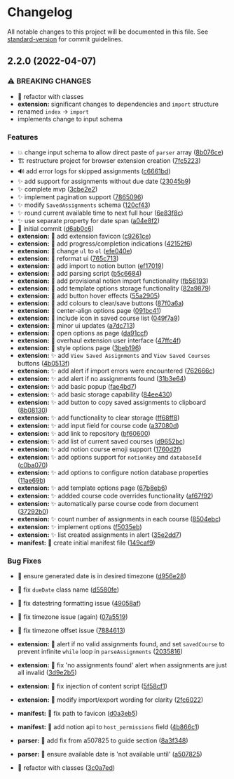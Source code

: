 # Changelog

All notable changes to this project will be documented in this file. See [standard-version](https://github.com/conventional-changelog/standard-version) for commit guidelines.

## 2.2.0 (2022-04-07)


### ⚠ BREAKING CHANGES

* :art: refactor with classes
* **extension:** significant changes to dependencies and `import` structure
* renamed `index` -> `import`
* implements change to input schema

### Features

* :boom: change input schema to allow direct paste of `parser` array ([8b076ce](https://github.com/JamesNZL/notion-assignment-import/commit/8b076cef73cbd7536a456a2927e2882b93036cff))
* :building_construction: restructure project for browser extension creation ([7fc5223](https://github.com/JamesNZL/notion-assignment-import/commit/7fc52233bf4d554b2e52a38bf6c7fc4f8597d274))
* :loud_sound: add error logs for skipped assignments ([c6661bd](https://github.com/JamesNZL/notion-assignment-import/commit/c6661bd4610975745ae264e521b3eb384e47fde9))
* :sparkles: add support for assignments without due date ([23045b9](https://github.com/JamesNZL/notion-assignment-import/commit/23045b9d80765c72c162a9a20901acd2c3b6ba32))
* :sparkles: complete mvp ([3cbe2e2](https://github.com/JamesNZL/notion-assignment-import/commit/3cbe2e2fb706b8a8eddf69b93fafa1c7ad6b2981))
* :sparkles: implement pagination support ([7865096](https://github.com/JamesNZL/notion-assignment-import/commit/7865096fe0cd53ac9077ce7fab767aff058cbbcd))
* :sparkles: modify `SavedAssignments` schema ([120cf43](https://github.com/JamesNZL/notion-assignment-import/commit/120cf43b23945f0293b1f9d7ac5a379920e9cc3e))
* :sparkles: round current available time to next full hour ([6e83f8c](https://github.com/JamesNZL/notion-assignment-import/commit/6e83f8ccc76e50c641b2a358e9e082ce70f89850))
* :sparkles: use separate property for date span ([a04e8f2](https://github.com/JamesNZL/notion-assignment-import/commit/a04e8f26e5485129c94cb7b71c1ff3e72f496e1f))
* :tada: initial commit ([d6ab0c6](https://github.com/JamesNZL/notion-assignment-import/commit/d6ab0c6f175f0d925dc0525f4a4109e76fc4f4cc))
* **extension:** :bento: add extension favicon ([c9261ce](https://github.com/JamesNZL/notion-assignment-import/commit/c9261ce061a7bdc12ffab722db73102938242f5e))
* **extension:** :children_crossing: add progress/completion indications ([42152f6](https://github.com/JamesNZL/notion-assignment-import/commit/42152f69dc7e79a28cce3b99664baa7d63f573dd))
* **extension:** :children_crossing: change `ul` to `ol` ([efe040e](https://github.com/JamesNZL/notion-assignment-import/commit/efe040e3442ac304f942ea3a3f48b18f442b410d))
* **extension:** :children_crossing: reformat ui ([765c713](https://github.com/JamesNZL/notion-assignment-import/commit/765c713032ffd3940592360f0d34df1dcefcfb99))
* **extension:** :construction: add import to notion button ([ef17019](https://github.com/JamesNZL/notion-assignment-import/commit/ef17019a40b0cf45e7931bef707745c3eea62fcf))
* **extension:** :construction: add parsing script ([b5c6684](https://github.com/JamesNZL/notion-assignment-import/commit/b5c6684b457122ba68621cbe8905ea13d191d3ef))
* **extension:** :construction: add provisional notion import functionality ([fb56193](https://github.com/JamesNZL/notion-assignment-import/commit/fb56193bdf91b5125d5884005bc5306e22ef4f18))
* **extension:** :construction: add template options storage functionality ([82a9879](https://github.com/JamesNZL/notion-assignment-import/commit/82a987981bf70f69325e1f62282e523b17f1f8d2))
* **extension:** :lipstick: add button hover effects ([55a2905](https://github.com/JamesNZL/notion-assignment-import/commit/55a2905821ebb5e631258af0525be2fa88a3907b))
* **extension:** :lipstick: add colours to clear/save buttons ([87f0a6a](https://github.com/JamesNZL/notion-assignment-import/commit/87f0a6aa9dd8f71e31b3f152bc79f6ea6dab449a))
* **extension:** :lipstick: center-align options page ([091bc41](https://github.com/JamesNZL/notion-assignment-import/commit/091bc41a17690813d95791e0e9367d1eafefbc04))
* **extension:** :lipstick: include icon in saved course list ([049f7a9](https://github.com/JamesNZL/notion-assignment-import/commit/049f7a93c4f3cef719c856ceefc7cc9f998d6b5f))
* **extension:** :lipstick: minor ui updates ([a7dc713](https://github.com/JamesNZL/notion-assignment-import/commit/a7dc71347b645b8404f0a28333dc3ad7839b217f))
* **extension:** :lipstick: open options as page ([da91ccf](https://github.com/JamesNZL/notion-assignment-import/commit/da91ccf18442406a188b0dd7acbb00dfca7f2d32))
* **extension:** :lipstick: overhaul extension user interface ([47ffc4f](https://github.com/JamesNZL/notion-assignment-import/commit/47ffc4fb22867573b7ee0d5a5a5945fa4f32db6e))
* **extension:** :lipstick: style options page ([3beb196](https://github.com/JamesNZL/notion-assignment-import/commit/3beb1961c1bb7b990049e9685a1eec1ccb7b3c63))
* **extension:** :sparkles: add `View Saved Assignments` and `View Saved Courses` buttons ([4b0513f](https://github.com/JamesNZL/notion-assignment-import/commit/4b0513fca8bcf147e1c0a00efa66236de7666323))
* **extension:** :sparkles: add alert if import errors were encountered ([762666c](https://github.com/JamesNZL/notion-assignment-import/commit/762666c4f6900c68ad9d54008b8be7a55bfed7c3))
* **extension:** :sparkles: add alert if no assignments found ([31b3e64](https://github.com/JamesNZL/notion-assignment-import/commit/31b3e64dcaaac976f12d3e1a8e617c6e6abf6413))
* **extension:** :sparkles: add basic popup ([fae4bd7](https://github.com/JamesNZL/notion-assignment-import/commit/fae4bd7e6849d7c2b3c9d7d4cf1dc97e591e32eb))
* **extension:** :sparkles: add basic storage capability ([84ee430](https://github.com/JamesNZL/notion-assignment-import/commit/84ee4303213b05de1b5e8e3a3d075891184f81a4))
* **extension:** :sparkles: add button to copy saved assignments to clipboard ([8b08130](https://github.com/JamesNZL/notion-assignment-import/commit/8b08130cbca6cf0832c38e653ffafdf2e45edcda))
* **extension:** :sparkles: add functionality to clear storage ([ff68ff8](https://github.com/JamesNZL/notion-assignment-import/commit/ff68ff824e43e43e95ee3944e1274f7f0ec0ac00))
* **extension:** :sparkles: add input field for course code ([a37080d](https://github.com/JamesNZL/notion-assignment-import/commit/a37080d53ccadc01c30e390194bcb8145df30eec))
* **extension:** :sparkles: add link to repository ([bf60600](https://github.com/JamesNZL/notion-assignment-import/commit/bf6060053b6b0acbf84eb954eb59827d5e389987))
* **extension:** :sparkles: add list of current saved courses ([d9652bc](https://github.com/JamesNZL/notion-assignment-import/commit/d9652bc6151875e163bd6e7d62d5907b4d406e7e))
* **extension:** :sparkles: add notion course emoji support ([1760d2f](https://github.com/JamesNZL/notion-assignment-import/commit/1760d2f6cd861357ff949e03088a383e8e12a84a))
* **extension:** :sparkles: add options support for `notionKey` and `databaseId` ([c0ba070](https://github.com/JamesNZL/notion-assignment-import/commit/c0ba0704c0b8668dbdd54855bc30215de224d7a8))
* **extension:** :sparkles: add options to configure notion database properties ([11ae69b](https://github.com/JamesNZL/notion-assignment-import/commit/11ae69bd77b51f20e688df0881f6a4a60c56d380))
* **extension:** :sparkles: add template options page ([67b8eb6](https://github.com/JamesNZL/notion-assignment-import/commit/67b8eb65d00f0b41c8bbc2c417d0680270e1461c))
* **extension:** :sparkles: addded course code overrides functionality ([af67f92](https://github.com/JamesNZL/notion-assignment-import/commit/af67f9292587c1f443d50e1d10ebad428d3b65b4))
* **extension:** :sparkles: automatically parse course code from document ([37292b0](https://github.com/JamesNZL/notion-assignment-import/commit/37292b01eba113825fd962b2b34b7094aec2310a))
* **extension:** :sparkles: count number of assignments in each course ([8504ebc](https://github.com/JamesNZL/notion-assignment-import/commit/8504ebc832317f88c4517d7298c6dc68ecb85083))
* **extension:** :sparkles: implement options ([f5035eb](https://github.com/JamesNZL/notion-assignment-import/commit/f5035eb2c573ee204ca9a25293bf28802c9f72da))
* **extension:** :sparkles: list created assignments in alert ([35e2dd7](https://github.com/JamesNZL/notion-assignment-import/commit/35e2dd764b1c6c4240bab307e711fade342f25f2))
* **manifest:** :wrench: create initial manifest file ([149caf9](https://github.com/JamesNZL/notion-assignment-import/commit/149caf9db5ebf60373181b5460d5e45482a639a9))


### Bug Fixes

* :bug: ensure generated date is in desired timezone ([d956e28](https://github.com/JamesNZL/notion-assignment-import/commit/d956e2882463b0db0e5cd1d5c659a97ea9c8ec37))
* :bug: fix `dueDate` class name ([d5580fe](https://github.com/JamesNZL/notion-assignment-import/commit/d5580fe3193928099d6a67b4e47b3cd4eb07254c))
* :bug: fix datestring formatting issue ([49058af](https://github.com/JamesNZL/notion-assignment-import/commit/49058af6a83a83ed9184a96e2ebf694df9649eab))
* :bug: fix timezone issue (again) ([07a5519](https://github.com/JamesNZL/notion-assignment-import/commit/07a5519013952d0a55927acf7a0fe9cfcd8fcfcf))
* :bug: fix timezone offset issue ([7884613](https://github.com/JamesNZL/notion-assignment-import/commit/788461330ddccf82972f4c267147df9f1613585b))
* **extension:** :bug: alert if no valid assignments found, and set `savedCourse` to prevent infinite `while` loop in `parseAssignments` ([2035816](https://github.com/JamesNZL/notion-assignment-import/commit/20358167ba22a9e637dbf5b0cbea607f824878be))
* **extension:** :bug: fix 'no assignments found' alert when assignments are just all invalid ([3d9e2b5](https://github.com/JamesNZL/notion-assignment-import/commit/3d9e2b5cb313bd31162b86e62e2e070ecfbb5ef9))
* **extension:** :bug: fix injection of content script ([5f58cf1](https://github.com/JamesNZL/notion-assignment-import/commit/5f58cf1a1c61d68e755548f3fc1adcf07325e398))
* **extension:** :lipstick: modify import/export wording for clarity ([2fc6022](https://github.com/JamesNZL/notion-assignment-import/commit/2fc6022b1663f308444caffee0fc6c308e4f9d53))
* **manifest:** :truck: fix path to favicon ([d0a3eb5](https://github.com/JamesNZL/notion-assignment-import/commit/d0a3eb5c268b5f4e57a6b265c4bffaf8c74e67c9))
* **manifest:** :wrench: add notion api to `host_permissions` field ([4b866c1](https://github.com/JamesNZL/notion-assignment-import/commit/4b866c1bd5d06476b523151ef477e866f35fb40a))
* **parser:** :bug: add fix from a507825 to guide section ([8a3f348](https://github.com/JamesNZL/notion-assignment-import/commit/8a3f34846744273a43a80d0ddfc58808dc177760))
* **parser:** :bug: ensure available date is 'not available until' ([a507825](https://github.com/JamesNZL/notion-assignment-import/commit/a507825712cd2a1805b84a5cf5a720bf0ff05356))


* :art: refactor with classes ([3c0a7ed](https://github.com/JamesNZL/notion-assignment-import/commit/3c0a7ede5173914f8bccd73ea155a48992d6035b))
